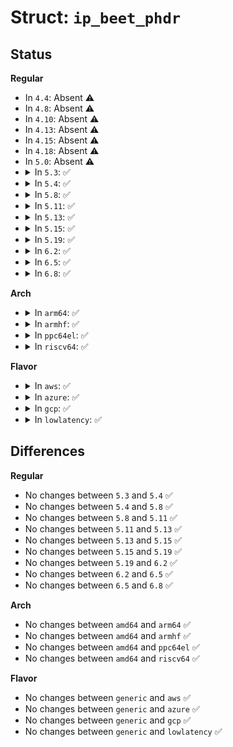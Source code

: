 # Struct: <code>ip_beet_phdr</code>

## Status
<b>Regular</b>
<ul>
<li>
In <code>4.4</code>: Absent ⚠️
</li>
<li>
In <code>4.8</code>: Absent ⚠️
</li>
<li>
In <code>4.10</code>: Absent ⚠️
</li>
<li>
In <code>4.13</code>: Absent ⚠️
</li>
<li>
In <code>4.15</code>: Absent ⚠️
</li>
<li>
In <code>4.18</code>: Absent ⚠️
</li>
<li>
In <code>5.0</code>: Absent ⚠️
</li>
<li>
<details>
<summary>In <code>5.3</code>: ✅</summary>

```c
struct ip_beet_phdr {
    __u8 nexthdr;
    __u8 hdrlen;
    __u8 padlen;
    __u8 reserved;
};
```
</details>
</li>
<li>
<details>
<summary>In <code>5.4</code>: ✅</summary>

```c
struct ip_beet_phdr {
    __u8 nexthdr;
    __u8 hdrlen;
    __u8 padlen;
    __u8 reserved;
};
```
</details>
</li>
<li>
<details>
<summary>In <code>5.8</code>: ✅</summary>

```c
struct ip_beet_phdr {
    __u8 nexthdr;
    __u8 hdrlen;
    __u8 padlen;
    __u8 reserved;
};
```
</details>
</li>
<li>
<details>
<summary>In <code>5.11</code>: ✅</summary>

```c
struct ip_beet_phdr {
    __u8 nexthdr;
    __u8 hdrlen;
    __u8 padlen;
    __u8 reserved;
};
```
</details>
</li>
<li>
<details>
<summary>In <code>5.13</code>: ✅</summary>

```c
struct ip_beet_phdr {
    __u8 nexthdr;
    __u8 hdrlen;
    __u8 padlen;
    __u8 reserved;
};
```
</details>
</li>
<li>
<details>
<summary>In <code>5.15</code>: ✅</summary>

```c
struct ip_beet_phdr {
    __u8 nexthdr;
    __u8 hdrlen;
    __u8 padlen;
    __u8 reserved;
};
```
</details>
</li>
<li>
<details>
<summary>In <code>5.19</code>: ✅</summary>

```c
struct ip_beet_phdr {
    __u8 nexthdr;
    __u8 hdrlen;
    __u8 padlen;
    __u8 reserved;
};
```
</details>
</li>
<li>
<details>
<summary>In <code>6.2</code>: ✅</summary>

```c
struct ip_beet_phdr {
    __u8 nexthdr;
    __u8 hdrlen;
    __u8 padlen;
    __u8 reserved;
};
```
</details>
</li>
<li>
<details>
<summary>In <code>6.5</code>: ✅</summary>

```c
struct ip_beet_phdr {
    __u8 nexthdr;
    __u8 hdrlen;
    __u8 padlen;
    __u8 reserved;
};
```
</details>
</li>
<li>
<details>
<summary>In <code>6.8</code>: ✅</summary>

```c
struct ip_beet_phdr {
    __u8 nexthdr;
    __u8 hdrlen;
    __u8 padlen;
    __u8 reserved;
};
```
</details>
</li>
</ul>
<b>Arch</b>
<ul>
<li>
<details>
<summary>In <code>arm64</code>: ✅</summary>

```c
struct ip_beet_phdr {
    __u8 nexthdr;
    __u8 hdrlen;
    __u8 padlen;
    __u8 reserved;
};
```
</details>
</li>
<li>
<details>
<summary>In <code>armhf</code>: ✅</summary>

```c
struct ip_beet_phdr {
    __u8 nexthdr;
    __u8 hdrlen;
    __u8 padlen;
    __u8 reserved;
};
```
</details>
</li>
<li>
<details>
<summary>In <code>ppc64el</code>: ✅</summary>

```c
struct ip_beet_phdr {
    __u8 nexthdr;
    __u8 hdrlen;
    __u8 padlen;
    __u8 reserved;
};
```
</details>
</li>
<li>
<details>
<summary>In <code>riscv64</code>: ✅</summary>

```c
struct ip_beet_phdr {
    __u8 nexthdr;
    __u8 hdrlen;
    __u8 padlen;
    __u8 reserved;
};
```
</details>
</li>
</ul>
<b>Flavor</b>
<ul>
<li>
<details>
<summary>In <code>aws</code>: ✅</summary>

```c
struct ip_beet_phdr {
    __u8 nexthdr;
    __u8 hdrlen;
    __u8 padlen;
    __u8 reserved;
};
```
</details>
</li>
<li>
<details>
<summary>In <code>azure</code>: ✅</summary>

```c
struct ip_beet_phdr {
    __u8 nexthdr;
    __u8 hdrlen;
    __u8 padlen;
    __u8 reserved;
};
```
</details>
</li>
<li>
<details>
<summary>In <code>gcp</code>: ✅</summary>

```c
struct ip_beet_phdr {
    __u8 nexthdr;
    __u8 hdrlen;
    __u8 padlen;
    __u8 reserved;
};
```
</details>
</li>
<li>
<details>
<summary>In <code>lowlatency</code>: ✅</summary>

```c
struct ip_beet_phdr {
    __u8 nexthdr;
    __u8 hdrlen;
    __u8 padlen;
    __u8 reserved;
};
```
</details>
</li>
</ul>

## Differences
<b>Regular</b>
<ul>
<li>
No changes between <code>5.3</code> and <code>5.4</code> ✅
</li>
<li>
No changes between <code>5.4</code> and <code>5.8</code> ✅
</li>
<li>
No changes between <code>5.8</code> and <code>5.11</code> ✅
</li>
<li>
No changes between <code>5.11</code> and <code>5.13</code> ✅
</li>
<li>
No changes between <code>5.13</code> and <code>5.15</code> ✅
</li>
<li>
No changes between <code>5.15</code> and <code>5.19</code> ✅
</li>
<li>
No changes between <code>5.19</code> and <code>6.2</code> ✅
</li>
<li>
No changes between <code>6.2</code> and <code>6.5</code> ✅
</li>
<li>
No changes between <code>6.5</code> and <code>6.8</code> ✅
</li>
</ul>
<b>Arch</b>
<ul>
<li>
No changes between <code>amd64</code> and <code>arm64</code> ✅
</li>
<li>
No changes between <code>amd64</code> and <code>armhf</code> ✅
</li>
<li>
No changes between <code>amd64</code> and <code>ppc64el</code> ✅
</li>
<li>
No changes between <code>amd64</code> and <code>riscv64</code> ✅
</li>
</ul>
<b>Flavor</b>
<ul>
<li>
No changes between <code>generic</code> and <code>aws</code> ✅
</li>
<li>
No changes between <code>generic</code> and <code>azure</code> ✅
</li>
<li>
No changes between <code>generic</code> and <code>gcp</code> ✅
</li>
<li>
No changes between <code>generic</code> and <code>lowlatency</code> ✅
</li>
</ul>

